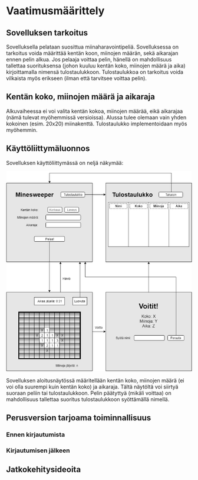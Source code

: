 # Vaatimusmäärittely

## Sovelluksen tarkoitus

Sovelluksella pelataan suosittua miinaharavointipeliä. Sovelluksessa on tarkoitus voida määrittää kentän koon, miinojen määrän, sekä aikarajan ennen pelin alkua. Jos pelaaja voittaa pelin, hänellä on mahdollisuus tallettaa suorituksensa (johon kuuluu kentän koko, miinojen määrä ja aika) kirjoittamalla nimensä tulostaulukkoon. Tulostaulukkoa on tarkoitus voida vilkaista myös erikseen (ilman että tarvitsee voittaa pelin).

## Kentän koko, miinojen määrä ja aikaraja

Alkuvaiheessa ei voi valita kentän kokoa, miinojen määrää, eikä aikarajaa (nämä tulevat myöhemmissä versioissa). Alussa tulee olemaan vain yhden kokoinen (esim. 20x20) miinakenttä. Tulostaulukko implementoidaan myös myöhemmin.

## Käyttöliittymäluonnos

Sovelluksen käyttöliittymässä on neljä näkymää:

<img src="https://github.com/stentho/otm-harjoitustyo/blob/master/Minesweeper/dokumentaatio/MinesweeperOTM.png">

Sovelluksen aloitusnäytössä määritellään kentän koko, miinojen määrä (ei voi olla suurempi kuin kentän koko) ja aikaraja. Tältä näytöltä voi siirtyä suoraan peliin tai tulostaulukkoon. Pelin päätyttyä (mikäli voittaa) on mahdollisuus tallettaa suoritus tulostaulukkoon syöttämällä nimellä.

## Perusversion tarjoama toiminnallisuus

### Ennen kirjautumista

### Kirjautumisen jälkeen

## Jatkokehitysideoita
